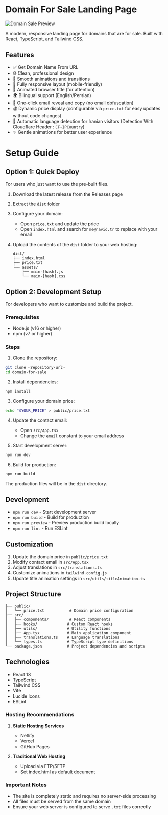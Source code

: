 # Domain For Sale Landing Page
![Domain Sale Preview](https://i.ibb.co/QCfB7Xz/Screenshot-2025-01-03-at-12-15-26-PM.png)

A modern, responsive landing page for domains that are for sale. Built with React, TypeScript, and Tailwind CSS.

## Features

- ✅ Get Domain Name From URL 
- 🌐 Clean, professional design
- 🎨 Smooth animations and transitions
- 📱 Fully responsive layout (mobile-friendly)
- 🔄 Animated browser title (for attention)
- 🌍 Bilingual support (English/Persian) 
- 📧 One-click email reveal and copy (no email obfuscation)
- 💰 Dynamic price display (configurable via `price.txt` for easy updates without code changes)
- 🎯 Automatic language detection for Iranian visitors (Detection With Cloudflare Header : `CF-IPCountry`)
- ✨ Gentle animations for better user experience


# Setup Guide
## Option 1: Quick Deploy

For users who just want to use the pre-built files.

1. Download the latest release from the Releases page
2. Extract the `dist` folder
3. Configure your domain:
    - Open `price.txt` and update the price
    - Open `index.html` and search for `me@navid.tr` to replace with your email

4. Upload the contents of the `dist` folder to your web hosting:
   ```
   dist/
   ├── index.html
   ├── price.txt
   └── assets/
       ├── main-[hash].js
       └── main-[hash].css
   ```


## Option 2: Development Setup

For developers who want to customize and build the project.

### Prerequisites
- Node.js (v16 or higher)
- npm (v7 or higher)

### Steps

1. Clone the repository:
```bash
git clone <repository-url>
cd domain-for-sale
```

2. Install dependencies:
```bash
npm install
```

3. Configure your domain price:
```bash
echo "$YOUR_PRICE" > public/price.txt
```

4. Update the contact email:
    - Open `src/App.tsx`
    - Change the `email` constant to your email address

5. Start development server:
```bash
npm run dev
```

6. Build for production:
```bash
npm run build
```

The production files will be in the `dist` directory.

## Development

- `npm run dev` - Start development server
- `npm run build` - Build for production
- `npm run preview` - Preview production build locally
- `npm run lint` - Run ESLint

## Customization

1. Update the domain price in `public/price.txt`
2. Modify contact email in `src/App.tsx`
3. Adjust translations in `src/translations.ts`
4. Customize animations in `tailwind.config.js`
5. Update title animation settings in `src/utils/titleAnimation.ts`



## Project Structure

```
├── public/
│   └── price.txt           # Domain price configuration
├── src/
│   ├── components/         # React components
│   ├── hooks/             # Custom React hooks
│   ├── utils/             # Utility functions
│   ├── App.tsx            # Main application component
│   ├── translations.ts    # Language translations
│   └── types.ts           # TypeScript type definitions
└── package.json           # Project dependencies and scripts
```

## Technologies

- React 18
- TypeScript
- Tailwind CSS
- Vite
- Lucide Icons
- ESLint

### Hosting Recommendations

1. **Static Hosting Services**
    - Netlify
    - Vercel
    - GitHub Pages

2. **Traditional Web Hosting**
    - Upload via FTP/SFTP
    - Set index.html as default document


### Important Notes

- The site is completely static and requires no server-side processing
- All files must be served from the same domain
- Ensure your web server is configured to serve `.txt` files correctly

